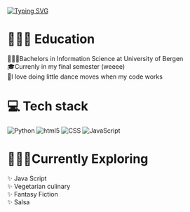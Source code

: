 

<!-- Github typing effect: https://github.com/denvercoder1/readme-typing-svg -->
[![Typing SVG](https://readme-typing-svg.demolab.com?font=Pixelify+Sans&size=30&duration=3500&pause=600&color=B298FF&center=true&vCenter=true&random=false&width=1200&height=140&lines=%F0%9F%93%A2+Hey+there;%F0%9F%93%A2+I+am++Shrutha!;%F0%9F%93%A2+and+this+is+my+Github+(PRO)file)](https://git.io/typing-svg)

# 👩🏾‍🎓 Education
👩🏾‍💻Bachelors in Information Science at University of Bergen </br>
🎓Currenly in my final semester (weeee) </br>
💜I love doing little dance moves when my code works <br>


# 💻 Tech stack
<img src="https://img.shields.io/badge/Python-%2314354C.svg?style=flat-square&logo=python&logoColor=white" alt="Python">
<img alt="html5" src="https://img.shields.io/badge/-HTML5-E34F26?style=flat-square&logo=html5&logoColor=white"/>
<img src="https://img.shields.io/badge/CSS-%231572B6.svg?style=flat-square&logo=css3&logoColor=white" alt="CSS">
<img src="https://img.shields.io/badge/JavaScript-%23F7DF1E.svg?style=flat-square&logo=javascript&logoColor=black" alt="JavaScript">

# 🧙🏾‍♀️Currently Exploring
✨ Java Script </br>
✨ Vegetarian culinary </br>
✨ Fantasy Fiction </br>
✨ Salsa </br>
